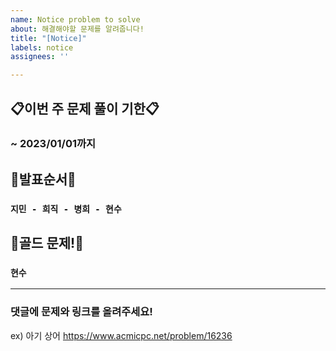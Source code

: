```yaml
---
name: Notice problem to solve
about: 해결해야할 문제를 알려줍니다!
title: "[Notice]"
labels: notice
assignees: ''

---
```


## 📋이번 주 문제 풀이 기한📋
### ~ 2023/01/01까지

## 🐌발표순서🐢
### ` 지민 - 희직 - 병희 - 현수 `

## 🙊골드 문제!🙊
### ` 현수 `

---

### 댓글에 문제와 링크를 올려주세요!
ex) 아기 상어 https://www.acmicpc.net/problem/16236
